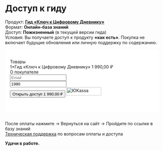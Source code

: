 # Доступ к гиду

Продукт: **[Гид «Ключ к Цифровому Дневнику»](/projects/diary-guide/unlock/overview)** <br>
Формат: **Онлайн-база знаний** <br>
Доступ: **Пожизненный** (в текущей версии гида) <br>
Условия: Вы получаете доступ к продукту **«как есть»**. Покупка не включает будущие обновления или личную поддержку по содержанию. <br>

<div class="payment-form-container" style="background-color: #ffffff; padding: 2rem 1rem; border-radius: 8px;">
  <!-- HTML-форма ЮKassa остается без изменений -->
  <form class="yoomoney-payment-form" action="https://yookassa.ru/integration/simplepay/payment" method="post" accept-charset="utf-8">
      <div class="ym-products">
          <div class="ym-block-title ym-products-title">Товары</div>
          <div class="ym-product">
              <div class="ym-product-line">
                  <span class="ym-product-description"><span class="ym-product-count">1×</span>Гид «Ключ к Цифровому Дневнику»</span>
                  <span class="ym-product-price" data-price="1990" data-id="750" data-count="1">1&nbsp;990,00&nbsp;₽</span>
              </div>
              <input disabled="" type="hidden" name="text" value="Гид «Ключ к Цифровому Дневнику»">
              <input disabled="" type="hidden" name="price" value="1990">
              <input disabled="" type="hidden" name="quantity" value="1">
              <input disabled="" type="hidden" name="paymentSubjectType" value="commodity">
              <input disabled="" type="hidden" name="paymentMethodType" value="full_prepayment">
              <input disabled="" type="hidden" name="tax" value="1">
          </div>
      </div>
      <input value="" type="hidden" name="ym_merchant_receipt">
      <div class="ym-customer-info">
          <div class="ym-block-title">О покупателе</div>
          <input name="cps_email" class="ym-input" placeholder="Email" type="text" value="">
      </div>
      <div class="ym-hidden-inputs">
          <input name="shopSuccessURL" type="hidden" value="https://orxaos.sbs/keys/diary-guide/start-here">
          <input name="shopFailURL" type="hidden" value="https://orxaos.sbs/unlock/diary-guide/pay/payment-failed">
      </div>
      <input name="customerNumber" type="hidden" value="Формат:&nbsp;Онлайн-база знаний
Доступ: Пожизненный&nbsp;(в текущей версии гида)
Условия:&nbsp;Вы получаете доступ к продукту «как есть»">
      <div class="ym-payment-btn-block ym-before-line ym-align-space-between">
          <div class="ym-input-icon-rub ym-display-none">
              <input name="sum" placeholder="0.00" class="ym-input ym-sum-input ym-required-input" type="number" step="any" value="1990">
          </div>
          <button data-text="Открыть доступ" class="ym-btn-pay ym-result-price">
              <span class="ym-text-crop">Открыть доступ</span>
              <span class="ym-price-output">1&nbsp;990,00&nbsp;₽</span>
          </button>
          <img src="https://yookassa.ru/integration/simplepay/img/iokassa-gray.svg?v=1.25.0" class="ym-logo" width="114" height="27" alt="ЮKassa">
      </div>
      <input name="shopId" type="hidden" value="1026515">
  </form>
</div>

<!-- Этот скрипт загрузит стили и JS ЮKassa в браузере и не вызовет ошибку при сборке -->
<script>
  // Создаем и добавляем тег <link> для CSS
  const yooKassaCSS = document.createElement('link');
  yooKassaCSS.rel = 'stylesheet';
  yooKassaCSS.href = 'https://yookassa.ru/integration/simplepay/css/yookassa_construct_form.css?v=1.25.0';
  document.head.appendChild(yooKassaCSS);

  // Создаем и добавляем тег <script> для JS
  const yooKassaJS = document.createElement('script');
  yooKassaJS.src = 'https://yookassa.ru/integration/simplepay/js/yookassa_construct_form.js?v=1.25.0';
  yooKassaJS.async = true;
  document.body.appendChild(yooKassaJS);
</script>

<br>

После оплаты нажмите → Вернуться на сайт → Пройдите по ссылке в базу знаний <br>
[Техническая поддержка](/projects/diary-guide/unlock/pay/support) по вопросам оплаты и доступа

**Удачи в работе.**

<br>
